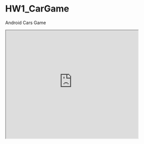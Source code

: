 # HW1_CarGame
Android Cars Game
<iframe width="420" height="345" src="https://www.youtube.com/embed/1rWsbL7IixI?autoplay=1&mute=0"></iframe>
